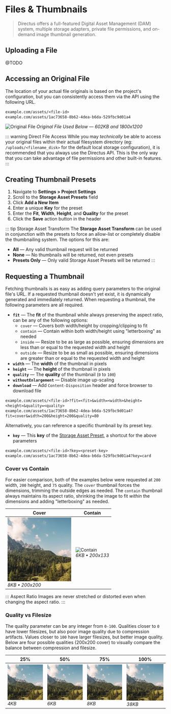 # Files & Thumbnails

> Directus offers a full-featured Digital Asset Management (DAM) system, multiple storage adapters,
> private file permissions, and on-demand image thumbnail generation.

## Uploading a File

@TODO

## Accessing an Original File

The location of your actual file originals is based on the project's configuration, but you can
consistently access them via the API using the following URL.

```
example.com/assets/<file-id>
example.com/assets/1ac73658-8b62-4dea-b6da-529fbc9d01a4
```

![Original File](../assets/original.jpg) _Original File Used Below — 602KB and 1800x1200_

::: warning Direct File Access While you may _technically_ be able to access your original files
within their actual filesystem directory (eg: `/uploads/<filename_disk>` for the default local
storage configuration), it is recommended that you always use the Directus API. This is the only way
that you can take advantage of file permissions and other built-in features. :::

## Creating Thumbnail Presets

1. Navigate to **Settings > Project Settings**
2. Scroll to the **Storage Asset Presets** field
3. Click **Add a New Item**
4. Enter a unique **Key** for the preset
5. Enter the **Fit**, **Width**, **Height**, and **Quality** for the preset
6. Click the **Save** action button in the header

::: tip Storage Asset Transform The **Storage Asset Transform** can be used in conjunction with the
presets to force an allow-list or completely disable the thumbnailing system. The options for this
are:

-   **All** — Any valid thumbnail request will be returned
-   **None** — No thumbnails will be returned, not even presets
-   **Presets Only** — Only valid Storage Asset Presets will be returned :::

## Requesting a Thumbnail

Fetching thumbnails is as easy as adding query parameters to the original file's URL. If a requested
thumbnail doesn't yet exist, it is dynamically generated and immediately returned. When requesting a
thumbnail, the following parameters are all required.

-   **`fit`** — The **fit** of the thumbnail while always preserving the aspect ratio, can be any of
    the following options:
    -   `cover` — Covers both width/height by cropping/clipping to fit
    -   `contain` — Contain within both width/height using "letterboxing" as needed
    -   `inside` — Resize to be as large as possible, ensuring dimensions are less than or equal to
        the requested width and height
    -   `outside` — Resize to be as small as possible, ensuring dimensions are greater than or equal
        to the requested width and height
-   **`width`** — The **width** of the thumbnail in pixels
-   **`height`** — The **height** of the thumbnail in pixels
-   **`quality`** — The **quality** of the thumbnail (`0` to `100`)
-   **`withoutEnlargement`** — Disable image up-scaling
-   **`download`** — Add `Content-Disposition` header and force browser to download file

```
example.com/assets/<file-id>?fit=<fit>&width=<width>&height=<height>&quality=<quality>
example.com/assets/1ac73658-8b62-4dea-b6da-529fbc9d01a4?fit=cover&width=200&height=200&quality=80
```

Alternatively, you can reference a specific thumbnail by its preset key.

-   **`key`** — This **key** of the
    [Storage Asset Preset](/guides/files#creating-thumbnail-presets), a shortcut for the above
    parameters

```
example.com/assets/<file-id>?key=<preset-key>
example.com/assets/1ac73658-8b62-4dea-b6da-529fbc9d01a4?key=card
```

### Cover vs Contain

For easier comparison, both of the examples below were requested at `200` width, `200` height, and
`75` quality. The `cover` thumbnail forces the dimensions, trimming the outside edges as needed. The
`contain` thumbnail always maintains its aspect ratio, shrinking the image to fit _within_ the
dimensions and adding "letterboxing" as needed.

| Cover                                                       | Contain                                                         |
| ----------------------------------------------------------- | --------------------------------------------------------------- |
| ![Cover](../assets/200-200-cover-75.jpg)<br>_8KB • 200x200_ | ![Contain](../assets/200-200-contain-75.jpg)<br>_6KB • 200x133_ |

::: Aspect Ratio Images are never stretched or distorted even when changing the aspect ratio. :::

### Quality vs Filesize

The quality parameter can be any integer from `0-100`. Qualities closer to `0` have lower filesizes,
but also poor image quality due to compression artifacts. Values closer to `100` have larger
filesizes, but better image quality. Below are four possible qualities (200x200 cover) to visually
compare the balance between compression and filesize.

| 25%                                             | 50%                                             | 75%                                             | 100%                                               |
| ----------------------------------------------- | ----------------------------------------------- | ----------------------------------------------- | -------------------------------------------------- |
| ![25%](../assets/200-200-cover-25.jpg)<br>_4KB_ | ![50%](../assets/200-200-cover-50.jpg)<br>_6KB_ | ![75%](../assets/200-200-cover-75.jpg)<br>_8KB_ | ![100%](../assets/200-200-cover-100.jpg)<br>_38KB_ |
